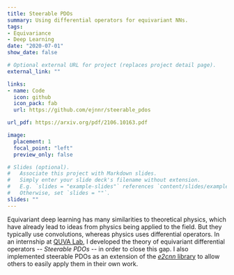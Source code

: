 ```yaml
---
title: Steerable PDOs
summary: Using differential operators for equivariant NNs.
tags:
- Equivariance
- Deep Learning
date: "2020-07-01"
show_date: false

# Optional external URL for project (replaces project detail page).
external_link: ""

links:
- name: Code
  icon: github
  icon_pack: fab
  url: https://github.com/ejnnr/steerable_pdos

url_pdf: https://arxiv.org/pdf/2106.10163.pdf

image:
  placement: 1
  focal_point: "left"
  preview_only: false

# Slides (optional).
#   Associate this project with Markdown slides.
#   Simply enter your slide deck's filename without extension.
#   E.g. `slides = "example-slides"` references `content/slides/example-slides.md`.
#   Otherwise, set `slides = ""`.
slides: ""
---
```


Equivariant deep learning has many similarities to theoretical physics,
which have already lead to ideas from physics being applied to the field.
But they typically use convolutions, whereas physics uses differential
operators. In an internship at [QUVA Lab](https://ivi.fnwi.uva.nl/quva/),
I developed the theory of equivariant differential operators -- *Steerable PDOs*
-- in order to close this gap. I also implemented steerable PDOs as
an extension of the [*e2cnn* library](https://github.com/QUVA-Lab/e2cnn)
to allow others to easily apply them in their own work.
